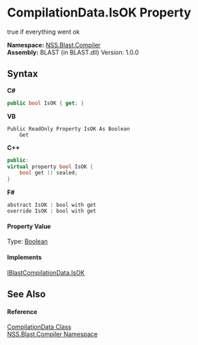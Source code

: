 # CompilationData.IsOK Property 
 

true if everything went ok

**Namespace:**&nbsp;<a href="26a25caa-f50b-92ad-f15c-dbb9db1493ae.md">NSS.Blast.Compiler</a><br />**Assembly:**&nbsp;BLAST (in BLAST.dll) Version: 1.0.0

## Syntax

**C#**<br />
``` C#
public bool IsOK { get; }
```

**VB**<br />
``` VB
Public ReadOnly Property IsOK As Boolean
	Get
```

**C++**<br />
``` C++
public:
virtual property bool IsOK {
	bool get () sealed;
}
```

**F#**<br />
``` F#
abstract IsOK : bool with get
override IsOK : bool with get
```


#### Property Value
Type: <a href="https://docs.microsoft.com/dotnet/api/system.boolean" target="_blank" rel="noopener noreferrer">Boolean</a>

#### Implements
<a href="0c4a197a-d73f-22a0-103d-1b6133ac9984.md">IBlastCompilationData.IsOK</a><br />

## See Also


#### Reference
<a href="52667f7e-8dc6-6543-e265-fdc90d6834fa.md">CompilationData Class</a><br /><a href="26a25caa-f50b-92ad-f15c-dbb9db1493ae.md">NSS.Blast.Compiler Namespace</a><br />